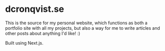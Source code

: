 # dcronqvist.se

This is the source for my personal website, which functions as both a portfolio site with all my projects, but also a way for me to write articles and other posts about anything I'd like! :)

Built using Next.js.